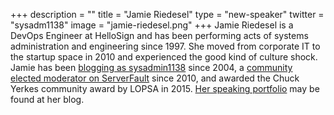 +++
description = ""
title = "Jamie Riedesel"
type = "new-speaker"
twitter = "sysadm1138"
image = "jamie-riedesel.png"
+++
Jamie Riedesel is a DevOps Engineer at HelloSign and has been performing acts of systems administration and engineering since 1997. She moved from corporate IT to the startup space in 2010 and experienced the good kind of culture shock. Jamie has been [blogging as sysadmin1138](http://sysadmin1138.net/) since 2004,  a [community elected moderator on ServerFault](http://serverfault.com/users/3038/sysadmin1138) since 2010, and awarded the Chuck Yerkes community award by LOPSA in 2015. [Her speaking portfolio](http://sysadmin1138.net/mt/blog/speaking-resume.shtml) may be found at her blog.